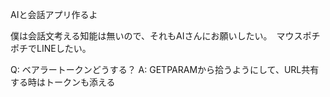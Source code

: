 AIと会話アプリ作るよ

僕は会話文考える知能は無いので、それもAIさんにお願いしたい。　マウスポチポチでLINEしたい。

Q: ベアラートークンどうする？
A: GETPARAMから拾うようにして、URL共有する時はトークンも添える

